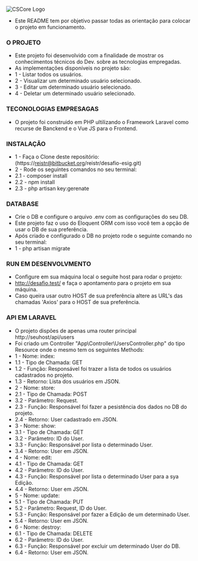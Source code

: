 ![CSCore Logo](http://mgetech.com.br/projetos/desafio/logo3.png)
* Este README tem por objetivo passar todas as orientação para colocar o projeto em funcionamento.

### O PROJETO ###

* Este projeto foi desenvolvido com a finalidade de mostrar os conhecimentos técnicos do Dev. sobre as tecnologias empregadas.
* As implementações disponíveis no projeto são:
* 1 - Listar todos os usuários.
* 2 - Visualizar um determinado usuário selecionado.
* 3 - Editar um determinado usuário selecionado.
* 4 - Deletar um determinado usuário selecionado.

### TECONOLOGIAS EMPRESAGAS ###

* O projeto foi construido em PHP ultilizando o Framework Laravel como recurse de Banckend e o Vue JS para o Frontend.

### INSTALAÇÃO ###

* 1 - Faça o Clone deste repositório: (https://reistr@bitbucket.org/reistr/desafio-esig.git)
* 2 - Rode os seguintes comandos no seu terminal:
* 2.1 - composer install
* 2.2 - npm install
* 2.3 - php artisan key:gerenate

### DATABASE ###

* Crie o DB e configure o arquivo .env com as configurações do seu DB.
* Este projeto faz o uso do Eloquent ORM com isso você tem a opção de usar o DB de sua preferência.
* Após criado e configurado o DB no projeto rode o seguinte comando no seu terminal:
* 1 - php artisan migrate

### RUN EM DESENVOLVMENTO ###

* Configure em sua máquina local o seguite host para rodar o projeto:
* http://desafio.test/ e faça o apontamento para o projeto em sua máquina.
* Caso queira usar outro HOST de sua preferência altere as URL's das chamadas 'Axios' para o HOST de sua preferência.

### API EM LARAVEL ###

* O projeto dispões de apenas uma router principal http://seuhost/api/users
* Foi criado um Controller "App\Controller\UsersController.php" do tipo Resource onde o mesmo tem os seguintes Methods:
* 1 - Nome: index:
* 1.1 - Tipo de Chamada: GET
* 1.2 - Função: Responsável foi trazer a lista de todos os usuários cadastrados no projeto.
* 1.3 - Retorno: Lista dos usuários em JSON.
* 2 - Nome: store:
* 2.1 - Tipo de Chamada: POST
* 3.2 - Parâmetro: Request.
* 2.3 - Função: Responsável foi fazer a pesistência dos dados no DB do projeto.
* 2.4 - Retorno: User cadastrado em JSON.
* 3 - Nome: show:
* 3.1 - Tipo de Chamada: GET
* 3.2 - Parâmetro: ID do User.
* 3.3 - Função: Responsável por lista o determinado User.
* 3.4 - Retorno: User em JSON.
* 4 - Nome: edit:
* 4.1 - Tipo de Chamada: GET
* 4.2 - Parâmetro: ID do User.
* 4.3 - Função: Responsável por lista o determinado User para a sya Edição.
* 4.4 - Retorno: User em JSON.
* 5 - Nome: update:
* 5.1 - Tipo de Chamada: PUT
* 5.2 - Parâmetro: Request, ID do User.
* 5.3 - Função: Responsável por fazer a Edição de um determinado User.
* 5.4 - Retorno: User em JSON.
* 6 - Nome: destroy:
* 6.1 - Tipo de Chamada: DELETE
* 6.2 - Parâmetro: ID do User.
* 6.3 - Função: Responsável por excluir um determinado User do DB.
* 6.4 - Retorno: User em JSON.